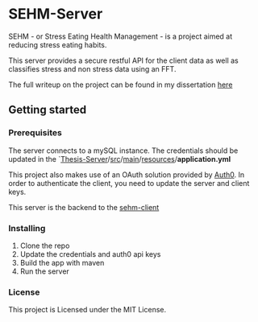 # SEHM-Server

SEHM - or Stress Eating Health Management - is a project aimed at reducing stress eating habits. 

This server provides a secure restful API for the client data as well as classifies stress and non stress data using an FFT.

The full writeup on the project can be found in my dissertation [here](https://github.com/gabrielstellini/Thesis-Android-App/blob/master/Thesis%20writeup%20-%20final.pdf)

## Getting started

### Prerequisites
The server connects to a mySQL instance. The credentials should be updated in the 
`[Thesis-Server](https://github.com/gabrielstellini/Thesis-Server/tree/9b24c52597053efc745437191d5edfba0e7904d1)/[src](https://github.com/gabrielstellini/Thesis-Server/tree/9b24c52597053efc745437191d5edfba0e7904d1/src)/[main](https://github.com/gabrielstellini/Thesis-Server/tree/9b24c52597053efc745437191d5edfba0e7904d1/src/main)/[resources](https://github.com/gabrielstellini/Thesis-Server/tree/9b24c52597053efc745437191d5edfba0e7904d1/src/main/resources)/**application.yml**

This project also makes use of an OAuth solution provided by [Auth0](https://auth0.com/).  In order to authenticate the client, you need to update the server and client keys.

This server is the backend to the [sehm-client](https://github.com/gabrielstellini/Thesis-Android-App)

### Installing

 1. Clone the repo
 2. Update the credentials and auth0 api keys
 3. Build the app with maven
 4. Run the server

### License
This project is Licensed under the MIT License.
